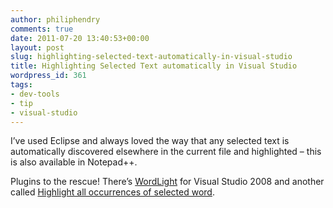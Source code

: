 ```yaml
---
author: philiphendry
comments: true
date: 2011-07-20 13:40:53+00:00
layout: post
slug: highlighting-selected-text-automatically-in-visual-studio
title: Highlighting Selected Text automatically in Visual Studio
wordpress_id: 361
tags:
- dev-tools
- tip
- visual-studio
---
```


I’ve used Eclipse and always loved the way that any selected text is automatically discovered elsewhere in the current file and highlighted – this is also available in Notepad++.

 

Plugins to the rescue! There’s [WordLight](http://visualstudiogallery.msdn.microsoft.com/ad686131-47d4-4c13-ada2-5b1a9019fb6f) for Visual Studio 2008 and another called [Highlight all occurrences of selected word](http://visualstudiogallery.msdn.microsoft.com/4b92b6ad-f563-4705-8f7b-7f85ba3cc6bb).
